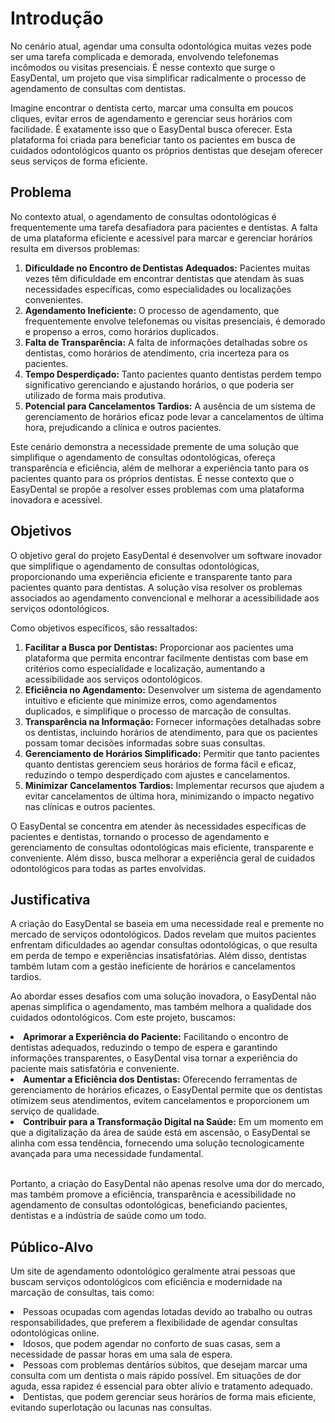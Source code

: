 # Introdução

No cenário atual, agendar uma consulta odontológica muitas vezes pode ser uma tarefa complicada e demorada, envolvendo telefonemas incômodos ou visitas presenciais. É nesse contexto que surge o EasyDental, um projeto que visa simplificar radicalmente o processo de agendamento de consultas com dentistas.

Imagine encontrar o dentista certo, marcar uma consulta em poucos cliques, evitar erros de agendamento e gerenciar seus horários com facilidade. É exatamente isso que o EasyDental busca oferecer. Esta plataforma foi criada para beneficiar tanto os pacientes em busca de cuidados odontológicos quanto os próprios dentistas que desejam oferecer seus serviços de forma eficiente.

## Problema

No contexto atual, o agendamento de consultas odontológicas é frequentemente uma tarefa desafiadora para pacientes e dentistas. A falta de uma plataforma eficiente e acessível para marcar e gerenciar horários resulta em diversos problemas:

<ol>
<li><strong>Dificuldade no Encontro de Dentistas Adequados:</strong> Pacientes muitas vezes têm dificuldade em encontrar dentistas que atendam às suas necessidades específicas, como especialidades ou localizações convenientes.</li>
<li><strong>Agendamento Ineficiente:</strong> O processo de agendamento, que frequentemente envolve telefonemas ou visitas presenciais, é demorado e propenso a erros, como horários duplicados.</li>
<li><strong>Falta de Transparência:</strong> A falta de informações detalhadas sobre os dentistas, como horários de atendimento, cria incerteza para os pacientes.</li>
<li><strong>Tempo Desperdiçado:</strong> Tanto pacientes quanto dentistas perdem tempo significativo gerenciando e ajustando horários, o que poderia ser utilizado de forma mais produtiva.</li>
<li><strong>Potencial para Cancelamentos Tardios:</strong> A ausência de um sistema de gerenciamento de horários eficaz pode levar a cancelamentos de última hora, prejudicando a clínica e outros pacientes.</li>
</ol>

Este cenário demonstra a necessidade premente de uma solução que simplifique o agendamento de consultas odontológicas, ofereça transparência e eficiência, além de melhorar a experiência tanto para os pacientes quanto para os próprios dentistas. É nesse contexto que o EasyDental se propõe a resolver esses problemas com uma plataforma inovadora e acessível.

## Objetivos

O objetivo geral do projeto EasyDental é desenvolver um software inovador que simplifique o agendamento de consultas odontológicas, proporcionando uma experiência eficiente e transparente tanto para pacientes quanto para dentistas. A solução visa resolver os problemas associados ao agendamento convencional e melhorar a acessibilidade aos serviços odontológicos.

Como objetivos específicos, são ressaltados:
<ol>
<li><strong>Facilitar a Busca por Dentistas:</strong> Proporcionar aos pacientes uma plataforma que permita encontrar facilmente dentistas com base em critérios como especialidade e localização, aumentando a acessibilidade aos serviços odontológicos.</li>
<li><strong>Eficiência no Agendamento:</strong> Desenvolver um sistema de agendamento intuitivo e eficiente que minimize erros, como agendamentos duplicados, e simplifique o processo de marcação de consultas.</li>
<li><strong>Transparência na Informação:</strong> Fornecer informações detalhadas sobre os dentistas, incluindo horários de atendimento, para que os pacientes possam tomar decisões informadas sobre suas consultas.</li>
<li><strong>Gerenciamento de Horários Simplificado:</strong> Permitir que tanto pacientes quanto dentistas gerenciem seus horários de forma fácil e eficaz, reduzindo o tempo desperdiçado com ajustes e cancelamentos.</li>
<li><strong>Minimizar Cancelamentos Tardios:</strong> Implementar recursos que ajudem a evitar cancelamentos de última hora, minimizando o impacto negativo nas clínicas e outros pacientes.</li>
</ol>

O EasyDental se concentra em atender às necessidades específicas de pacientes e dentistas, tornando o processo de agendamento e gerenciamento de consultas odontológicas mais eficiente, transparente e conveniente. Além disso, busca melhorar a experiência geral de cuidados odontológicos para todas as partes envolvidas.

## Justificativa

A criação do EasyDental se baseia em uma necessidade real e premente no mercado de serviços odontológicos. Dados revelam que muitos pacientes enfrentam dificuldades ao agendar consultas odontológicas, o que resulta em perda de tempo e experiências insatisfatórias. Além disso, dentistas também lutam com a gestão ineficiente de horários e cancelamentos tardios.

Ao abordar esses desafios com uma solução inovadora, o EasyDental não apenas simplifica o agendamento, mas também melhora a qualidade dos cuidados odontológicos. Com este projeto, buscamos:

<li><strong>Aprimorar a Experiência do Paciente:</strong> Facilitando o encontro de dentistas adequados, reduzindo o tempo de espera e garantindo informações transparentes, o EasyDental visa tornar a experiência do paciente mais satisfatória e conveniente.</li>
<li><strong>Aumentar a Eficiência dos Dentistas:</strong> Oferecendo ferramentas de gerenciamento de horários eficazes, o EasyDental permite que os dentistas otimizem seus atendimentos, evitem cancelamentos e proporcionem um serviço de qualidade.</li>
<li><strong>Contribuir para a Transformação Digital na Saúde:</strong> Em um momento em que a digitalização da área de saúde está em ascensão, o EasyDental se alinha com essa tendência, fornecendo uma solução tecnologicamente avançada para uma necessidade fundamental.</li><br />

Portanto, a criação do EasyDental não apenas resolve uma dor do mercado, mas também promove a eficiência, transparência e acessibilidade no agendamento de consultas odontológicas, beneficiando pacientes, dentistas e a indústria de saúde como um todo.

## Público-Alvo

Um site de agendamento odontológico geralmente atrai pessoas que buscam serviços odontológicos com eficiência e modernidade na marcação de consultas, tais como:

<li>Pessoas ocupadas com agendas lotadas devido ao trabalho ou outras responsabilidades, que preferem a flexibilidade de agendar consultas odontológicas online.</li>
<li>Idosos, que podem agendar no conforto de suas casas, sem a necessidade de passar horas em uma sala de espera.</li>
<li>Pessoas com problemas dentários súbitos, que desejam marcar uma consulta com um dentista o mais rápido possível. Em situações de dor aguda, essa rapidez é essencial para obter alívio e tratamento adequado.</li>
<li>Dentistas, que podem gerenciar seus horários de forma mais eficiente, evitando superlotação ou lacunas nas consultas.</li>
